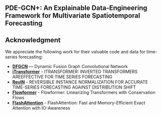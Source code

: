 ## PDE-GCN+: An Explainable Data-Engineering Framework for Multivariate Spatiotemporal Forecasting














##  Acknowledgment

We appreciate the following work for their valuable code and data for time-series forecasting:

- **[DFGCN](https://github.com/junjieyePhD/DFGCN/tree/main)** — Dynamic Fusion Graph Convolutional Network
- **[iTransformer](https://github.com/thuml/iTransformer)** - ITRANSFORMER: INVERTED TRANSFORMERS AREEFFECTIVE FOR TIME SERIES FORECASTING
- **[RevIN](https://github.com/ts-kim/RevIN)** - REVERSIBLE INSTANCE NORMALIZATION FOR ACCURATE TIME-SERIES FORECASTING AGAINST DISTRIBUTION SHIFT
- **[Flowformer](https://github.com/thuml/Flowformer)** - Flowformer: Linearizing Transformers with Conservation Flows
-  **[FlashAttention](https://github.com/shreyansh26/FlashAttention-PyTorch)** - FlashAttention: Fast and Memory-Efficient Exact Attention with IO-Awareness
